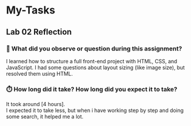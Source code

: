 # My-Tasks

## Lab 02 Reflection

### 📌 What did you observe or question during this assignment?

I learned how to structure a full front-end project with HTML, CSS, and JavaScript. I had some questions about layout sizing (like image size), but resolved them using HTML.

### ⏱️ How long did it take? How long did you expect it to take?

It took around [4 hours].  
I expected it to take less, but when i have working step by step and doing some search, it helped me a lot.
